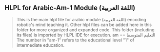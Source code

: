 ## HLPL for Arabic-Am-1 Module (اللغة العربية)
>This is the main hlpl file for arabic module (اللغة العربية) encoding robotic's mind teaching it.
>Other hlpl files can be added here in this folder for more organized and expanded code.
>This folder (including its files) is imported by HLPL IDE for execution.
>am == التعليم المتوسط
>The number in "am-1" refers to the educational level "1" of intermediate education.
